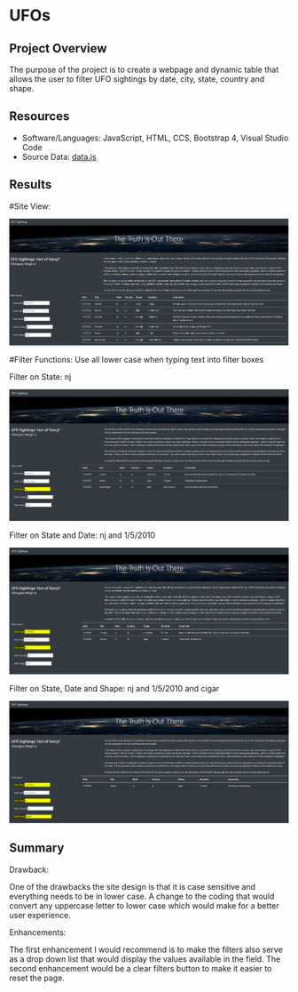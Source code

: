 # UFOs

## Project Overview
The purpose of the project is to create a webpage and dynamic table that allows the user to filter UFO sightings by date, city, state, country and shape.

## Resources
* Software/Languages: JavaScript, HTML, CCS, Bootstrap 4, Visual Studio Code
* Source Data: [data.js](https://github.com/timbialek/UFOs/blob/main/Static/js/data.js)

## Results

#Site View:

![](https://github.com/timbialek/UFOs/blob/main/Resources/SiteView.PNG)


#Filter Functions:
Use all lower case when typing text into filter boxes

Filter on State: nj

![](https://github.com/timbialek/UFOs/blob/main/Resources/FilterStateNJ.PNG)


Filter on State and Date: nj and 1/5/2010

![](https://github.com/timbialek/UFOs/blob/main/Resources/FilterStateDate.PNG)


Filter on State, Date and Shape: nj and 1/5/2010 and cigar

![](https://github.com/timbialek/UFOs/blob/main/Resources/FilterStateDateShape.PNG)


## Summary

Drawback:

 One of the drawbacks the site design is that it is case sensitive and everything needs to be in lower case. A change to the coding that would convert any uppercase letter to lower case which would make for a better user experience. 

Enhancements:

 The first enhancement I would recommend is to make the filters also serve as a drop down list that would display the values available in the field.  The second enhancement would be a clear filters button to make it easier to reset the page.
